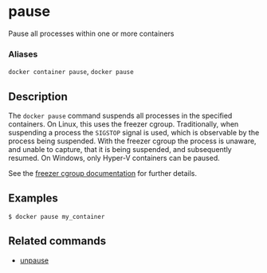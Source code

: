 # pause

<!---MARKER_GEN_START-->
Pause all processes within one or more containers

### Aliases

`docker container pause`, `docker pause`


<!---MARKER_GEN_END-->

## Description

The `docker pause` command suspends all processes in the specified containers.
On Linux, this uses the freezer cgroup. Traditionally, when suspending a process
the `SIGSTOP` signal is used, which is observable by the process being suspended.
With the freezer cgroup the process is unaware, and unable to capture,
that it is being suspended, and subsequently resumed. On Windows, only Hyper-V
containers can be paused.

See the
[freezer cgroup documentation](https://www.kernel.org/doc/Documentation/cgroup-v1/freezer-subsystem.txt)
for further details.

## Examples

```console
$ docker pause my_container
```

## Related commands

* [unpause](unpause.md)
